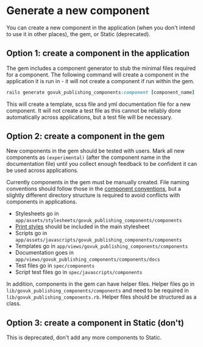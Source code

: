 # Generate a new component

You can create a new component in the application (when you don't intend to use it in other places), the gem, or Static (deprecated).

## Option 1: create a component in the application

The gem includes a component generator to stub the minimal files required for a component. The following command will create a component in the application it is run in - it will not create a component if run within the gem.

```ruby
rails generate govuk_publishing_components:component [component_name]
```

This will create a template, scss file and yml documentation file for a new component. It will not create a test file as this cannot be reliably done automatically across applications, but a test file will be necessary.

## Option 2: create a component in the gem

New components in the gem should be tested with users. Mark all new components as `(experimental)` (after the component name in the documentation file) until you collect enough feedback to be confident it can be used across applications.

Currently components in the gem must be manually created. File naming conventions should follow those in the [component conventions](/docs/component_conventions.md), but a slightly different directory structure is required to avoid conflicts with components in applications.

* Stylesheets go in `app/assets/stylesheets/govuk_publishing_components/components`
* [Print styles](/docs/component_conventions.md#print-styles) should be included in the main stylesheet
* Scripts go in `app/assets/javascripts/govuk_publishing_components/components`
* Templates go in `app/views/govuk_publishing_components/components`
* Documentation goes in `app/views/govuk_publishing_components/components/docs`
* Test files go in `spec/components`
* Script test files go in `spec/javascripts/components`

In addition, components in the gem can have helper files. Helper files go in `lib/govuk_publishing_components/components` and need to be required in `lib/govuk_publishing_components.rb`. Helper files should be structured as a class.

## Option 3: create a component in Static (don't)

This is deprecated, don't add any more components to Static.
